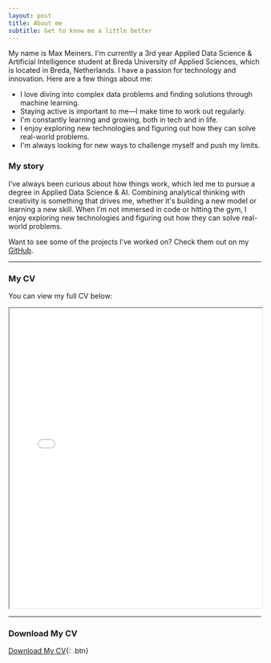 ```yaml
---
layout: post
title: About me
subtitle: Get to know me a little better
---
```


My name is Max Meiners. I'm currently a 3rd year Applied Data Science & Artificial Intelligence student at Breda University of Applied Sciences, which is located in Breda, Netherlands. I have a passion for technology and innovation. Here are a few things about me:

- I love diving into complex data problems and finding solutions through machine learning.
- Staying active is important to me—I make time to work out regularly.
- I'm constantly learning and growing, both in tech and in life.
- I enjoy exploring new technologies and figuring out how they can solve real-world problems.
- I'm always looking for new ways to challenge myself and push my limits.

### My story

I’ve always been curious about how things work, which led me to pursue a degree in Applied Data Science & AI. Combining analytical thinking with creativity is something that drives me, whether it's building a new model or learning a new skill. When I’m not immersed in code or hitting the gym, I enjoy exploring new technologies and figuring out how they can solve real-world problems.

Want to see some of the projects I’ve worked on? Check them out on my [GitHub](https://github.com/maxmeiners).

---

### My CV

You can view my full CV below:

<iframe src="/assets/cv/Max_Meiners_CV_.pdf" width="100%" height="600px">
  Your browser does not support iframes. You can download the CV using the button below.
</iframe>

---

### Download My CV

[Download My CV](assets/cv/Max_Meiners_CV.pdf){: .btn}